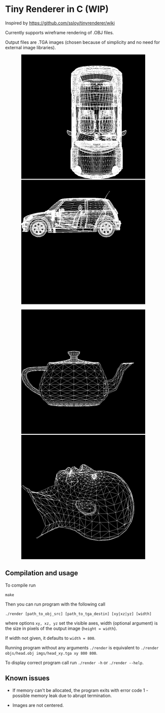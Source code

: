 # Tiny Renderer in C (WIP)

Inspired by https://github.com/ssloy/tinyrenderer/wiki

Currently supports wireframe rendering of .OBJ files.

Output files are .TGA images (chosen because of simplicity and 
no need for external image libraries).

<p align="center">
  <img src="imgs/minicooper_xy.png" width="400" title="Minicooper XY">
  <img src="imgs/minicooper_yz.png" width="400" title="Minicooper YZ">
</p>
<p align="center">
  <img src="imgs/teapot_xy.png" width="400" title="Teapot XY">
  <img src="imgs/head_yz.png" width="400" title="Head YZ">
</p>

## Compilation and usage

To compile run
```
make
```

Then you can run program with the following call
```
./render [path_to_obj_src] [path_to_tga_destin] [xy|xz|yz] [width]
```
where options ```xy, xz, yz``` set the visible axes,
width (optional argument) is the size in pixels of the output image 
(```height = width```). 

If width not given, it defaults to ```width = 800```.

Running program without any arguments
```./render```
is equivalent to
```./render objs/head.obj imgs/head_xy.tga xy 800 800```.

To display correct program call run
```./render -h```
or
```./render --help```.

## Known issues

* If memory can't be allocated, the program exits with error code 1 -
possible memory leak due to abrupt termination.

* Images are not centered.
